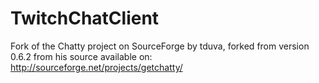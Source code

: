 TwitchChatClient
================

Fork of the Chatty project on SourceForge by tduva, forked from version 0.6.2 from his source available on:
http://sourceforge.net/projects/getchatty/
